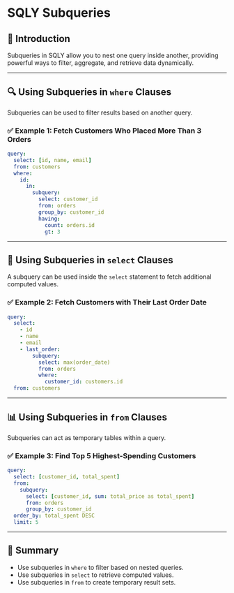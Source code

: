 # SQLY Subqueries

## 📖 Introduction

Subqueries in SQLY allow you to nest one query inside another, providing powerful ways to filter, aggregate, and retrieve data dynamically.

---

## 🔍 Using Subqueries in `where` Clauses

Subqueries can be used to filter results based on another query.

### ✅ Example 1: Fetch Customers Who Placed More Than 3 Orders

```yaml
query:
  select: [id, name, email]
  from: customers
  where:
    id:
      in:
        subquery:
          select: customer_id
          from: orders
          group_by: customer_id
          having:
            count: orders.id
            gt: 3
```

---

## 🔗 Using Subqueries in `select` Clauses

A subquery can be used inside the `select` statement to fetch additional computed values.

### ✅ Example 2: Fetch Customers with Their Last Order Date

```yaml
query:
  select:
    - id
    - name
    - email
    - last_order:
        subquery:
          select: max(order_date)
          from: orders
          where:
            customer_id: customers.id
  from: customers
```

---

## 📊 Using Subqueries in `from` Clauses

Subqueries can act as temporary tables within a query.

### ✅ Example 3: Find Top 5 Highest-Spending Customers

```yaml
query:
  select: [customer_id, total_spent]
  from:
    subquery:
      select: [customer_id, sum: total_price as total_spent]
      from: orders
      group_by: customer_id
  order_by: total_spent DESC
  limit: 5
```

---

## 📌 Summary

- Use subqueries in `where` to filter based on nested queries.
- Use subqueries in `select` to retrieve computed values.
- Use subqueries in `from` to create temporary result sets.
